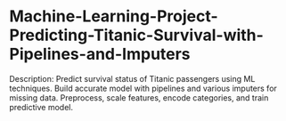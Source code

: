 # Machine-Learning-Project-Predicting-Titanic-Survival-with-Pipelines-and-Imputers
Description: Predict survival status of Titanic passengers using ML techniques. Build accurate model with pipelines and various imputers for missing data. Preprocess, scale features, encode categories, and train predictive model.
